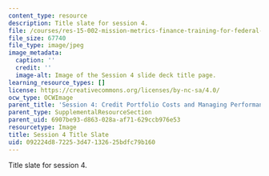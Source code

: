 ```yaml
---
content_type: resource
description: Title slate for session 4.
file: /courses/res-15-002-mission-metrics-finance-training-for-federal-credit-program-professionals-summer-2016/092224d872253d47132625bdfc79b160_RES15-002_Session_4.jpg
file_size: 67740
file_type: image/jpeg
image_metadata:
  caption: ''
  credit: ''
  image-alt: Image of the Session 4 slide deck title page.
learning_resource_types: []
license: https://creativecommons.org/licenses/by-nc-sa/4.0/
ocw_type: OCWImage
parent_title: 'Session 4: Credit Portfolio Costs and Managing Performance'
parent_type: SupplementalResourceSection
parent_uid: 6907be93-d863-028a-af71-629ccb976e53
resourcetype: Image
title: Session 4 Title Slate
uid: 092224d8-7225-3d47-1326-25bdfc79b160
---
```

Title slate for session 4.